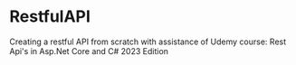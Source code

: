 # RestfulAPI
Creating a restful API from scratch with assistance of Udemy course: Rest Api's in Asp.Net Core and C# 2023 Edition

